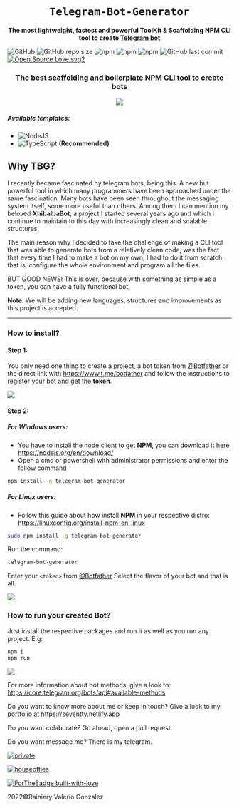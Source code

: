 <div align="center">
  <h1><code>Telegram-Bot-Generator</code></h1>
  <p>
    <strong>
	The most lightweight, fastest and powerful ToolKit & Scaffolding NPM CLI tool to create
    <a href="https://core.telegram.org/bots">Telegram bot</a></strong>
  </p>
</div>

![GitHub](https://img.shields.io/github/license/houseofties/telegram-bot-generator)  ![GitHub repo size](https://img.shields.io/github/repo-size/houseofties/telegram-bot-generator) ![npm](https://img.shields.io/npm/dt/telegram-bot-generator) ![npm](https://img.shields.io/npm/dw/telegram-bot-generator) ![npm](https://img.shields.io/npm/v/telegram-bot-generator) ![GitHub last commit](https://img.shields.io/github/last-commit/houseofties/telegram-bot-generator)
[![Open Source Love svg2](https://badges.frapsoft.com/os/v2/open-source.svg?v=103)](https://github.com/houseofties/)

<div align="center">
<h3>
	The best scaffolding and boilerplate NPM CLI tool to create bots
</h3>
<img src="https://imgur.com/V9aCT4o.png">
</div>

##### Available templates:
- ![NodeJS](https://img.shields.io/badge/node.js-6DA55F?style=for-the-badge&logo=node.js&logoColor=white)
- ![TypeScript](https://img.shields.io/badge/typescript-%23007ACC.svg?style=for-the-badge&logo=typescript&logoColor=white) **(Recommended)**

## Why TBG?
I recently became fascinated by telegram bots, being this. A new but powerful tool in which many programmers have been approached under the same fascination. Many bots have been seen throughout the messaging system itself, some more useful than others. Among them I can mention my beloved **XhibalbaBot**, a project I started several years ago and which I continue to maintain to this day with increasingly clean and scalable structures.

The main reason why I decided to take the challenge of making a CLI tool that was able to generate bots from a relatively clean code, was the fact that every time I had to make a bot on my own, I had to do it from scratch, that is, configure the whole environment and program all the files.

BUT GOOD NEWS! This is over, because with something as simple as a token, you can have a fully functional bot.

**Note**: We will be adding new languages, structures and improvements as this project is accepted.

---

### How to install?
#### Step 1:
You only need one thing to create a project, a bot token from [@Botfather](http://t.me/botfather "botfather") or the direct link with https://www.t.me/botfather and follow the instructions to register your bot and get the **token**.

![](https://imgur.com/lXtrmyq.gif)

#### Step 2:
##### For Windows users:
- You have to install the node client to get **NPM**, you can download it here https://nodejs.org/en/download/
- Open a cmd or powershell with administrator permissions and enter the follow command
``` sh
npm install -g telegram-bot-generator
``` 
##### For Linux users:
- Follow this guide about how install **NPM** in your respective distro: https://linuxconfig.org/install-npm-on-linux
``` sh
sudo npm install -g telegram-bot-generator
```

Run the command:
``` sh
telegram-bot-generator
```
Enter your `<token>` from [@Botfather](http://t.me/botfather "botfather")
Select the flavor of your bot and that is all.

![](https://imgur.com/NABK9nh.gif)

### How to run your created Bot?
Just install the respective packages and run it as well as you run any project.
E.g: 
``` sh
npm i
npm run
```
![](https://imgur.com/MhgtCek.gif)

For more information about bot methods, give a look to: https://core.telegram.org/bots/api#available-methods

Do you want to know more about me or keep in touch? Give a look to my portfolio at https://seventty.netlify.app

Do you want colaborate? Go ahead, open a pull request.

Do you want message me? There is my telegram.

[![private](https://img.shields.io/badge/Telegram-direct-2CA5E0?style=for-the-badge&logo=telegram&logoColor=white)](https://t.me/zeroseventty/)

[![houseofties](https://img.shields.io/badge/Telegram-group-2CA5E0?style=for-the-badge&logo=telegram&logoColor=white)](https://t.me/zeroseventty/)

[![ForTheBadge built-with-love](http://ForTheBadge.com/images/badges/built-with-love.svg)](https://GitHub.com/seventty/)

2022&copy;Rainiery Valerio Gonzalez